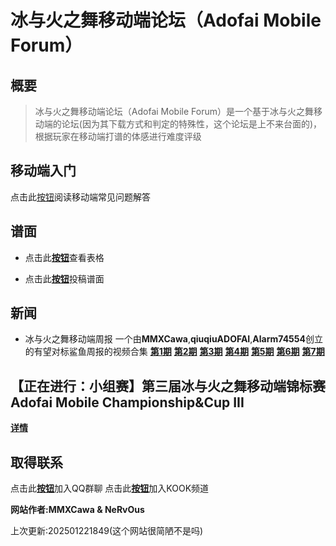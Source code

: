 # 冰与火之舞移动端论坛（Adofai Mobile Forum）
## 概要
> 冰与火之舞移动端论坛（Adofai Mobile Forum）是一个基于冰与火之舞移动端的论坛(因为其下载方式和判定的特殊性，这个论坛是上不来台面的)，根据玩家在移动端打谱的体感进行难度评级

## 移动端入门
点击此[按钮](https://mmxcawa.github.io/AMF/AdofaiMobileTutorial.html)阅读移动端常见问题解答

## 谱面
* 点击此[**按钮**](https://www.kdocs.cn/l/ckv2iLFVwq37)查看表格

* 点击此[**按钮**](https://f.wps.cn/ksform/w/write/X4Nauv9J)投稿谱面

## 新闻
* 冰与火之舞移动端周报
一个由**MMXCawa**,**qiuqiuADOFAI**,**Alarm74554**创立的有望对标鲨鱼周报的视频合集
[**第1期**](https://www.bilibili.com/video/BV1FUmpYxEuc) [**第2期**](https://www.bilibili.com/video/BV1wbBsYyEXs) [**第3期**](https://www.bilibili.com/video/BV1WhzdYqE9K) [**第4期**](https://www.bilibili.com/video/BV1fBqDYzEhV) [**第5期**](https://www.bilibili.com/video/BV1CykAYZEkE) [**第6期**](https://www.bilibili.com/video/BV1cNkvY1EQL) [**第7期**](https://www.bilibili.com/video/BV15AwNePEqz)
## 【正在进行：小组赛】第三届冰与火之舞移动端锦标赛 Adofai Mobile Championship&Cup III
**[**详情**](https://mmxcawa.github.io/AMF/AMC3.html)**
## 取得联系
点击此[**按钮**](https://qm.qq.com/q/38KLjFYFtS)加入QQ群聊
点击此[**按钮**](https://kook.vip/Y7tMeA)加入KOOK频道


**网站作者:MMXCawa & NeRvOus**

上次更新:202501221849(这个网站很简陋不是吗)
